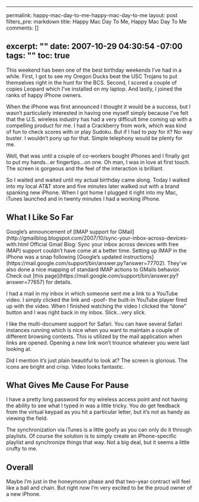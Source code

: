 ----- 
permalink: happy-mac-day-to-me-happy-mac-day-to-me
layout: post
filters_pre: markdown
title: Happy Mac Day To Me, Happy Mac Day To Me
comments: []

excerpt: ""
date: 2007-10-29 04:30:54 -07:00
tags: ""
toc: true
-----
This weekend has been one of the best birthday weekends I’ve had in a while. First, I got to see my Oregon Ducks beat the USC Trojans to put themselves right in the hunt for the BCS. Second, I scored a couple of copies Leopard which I’ve installed on my laptop. And lastly, I joined the ranks of happy iPhone owners.

When the iPhone was first announced I thought it would be a success, but I wasn’t particularly interested in having one myself simply because I’ve felt that the U.S. wireless industry has had a very difficult time coming up with a compelling product for me. I had a Crackberry from work, which was kind of fun to check scores with or play Sudoku. But if I had to _pay_ for it? No way buster. I wouldn’t pony up for that. Simple telephony would be plenty for me.

Well, that was until a couple of co-workers bought iPhones and I finally got to put my hands…er fingertips…on one. Oh man, I was in love at first touch. The screen is gorgeous and the feel of the interaction is brilliant.

So I waited and waited until my actual birthday came along. Today I walked into my local AT&amp;T store and five minutes later walked out with a brand spanking new iPhone. When I got home I plugged it right into my Mac, iTunes launched and in twenty minutes I had a working iPhone.
<h2 id="what_i_like_so_far">What I Like So Far</h2>
Google’s announcement of [IMAP support for GMail](http://gmailblog.blogspot.com/2007/10/sync-your-inbox-across-devices-with.html Official Gmail Blog: Sync your inbox across devices with free IMAP) support couldn’t have come at a better time. Setting up IMAP in the iPhone was a snap following [Google’s updated instructions](https://mail.google.com/support/bin/answer.py?answer=77702). They’ve also done a nice mapping of standard IMAP actions to GMails behavior. Check out [this page](https://mail.google.com/support/bin/answer.py?answer=77657) for details.

I had a mail in my inbox in which someone sent me a link to a YouTube video. I simply clicked the link and -poof- the built-in YouTube player fired up with the video. When I finished watching the video I clicked the “done” button and I was right back in my inbox. Slick…very slick.

I like the multi-document support for Safari. You can have several Safari instances running which is nice when you want to maintain a couple of different browsing contexts. This is utilized by the mail application when links are opened. Opening a new link won’t trounce whatever you were last looking at.

Did I mention it’s just plain beautiful to look at? The screen is glorious. The icons are bright and crisp. Video looks fantastic.
<h2 id="what_gives_me_cause_for_pause">What Gives Me Cause For Pause</h2>
I have a pretty long password for my wireless access point and not having the ability to see what I typed in was a little tricky. You do get feedback from the virtual keypad as you hit a particular letter, but it’s not as handy as viewing the field.

The synchronization via iTunes is a little goofy as you can only do it through playlists. Of course the solution is to simply create an iPhone-specific playlist and synchronize things that way. Not a big deal, but it seems a little crufty to me.
<h2 id="overall">Overall</h2>
Maybe I’m just in the honeymoon phase and that two-year contract will feel like a ball and chain. But right now I’m very excited to be the proud owner of a new iPhone.

